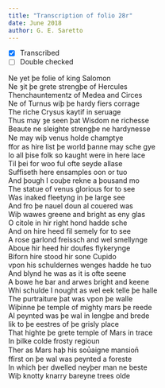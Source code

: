 ```yaml
---
title: "Transcription of folio 28r"
date: June 2018
author: G. E. Saretto
---
```


- [x] Transcribed
- [ ] Double checked

Ne yet þe folie of king Salomon  
Ne ȝit þe grete strengþe of Hercules  
Thenchauntementz of Medea and Circes  
Ne of Turnus wiþ þe hardy fiers corrage  
The riche Crysus kaytif in seruage  
Thus may ȝe seen þat Wisdom ne richesse  
Beaute ne sleighte strengþe ne hardynesse  
Ne may wiþ venus holde chamꝑtye  
ffor as hire list þe world þanne may sche gye  
lo all þise folk so kaught were in here lace  
Til þei for woo ful ofte seyde allase  
Suffiseth here ensamples oon or tuo  
And þough I couþe rekne a þousand mo  
The statue of venus glorious for to see  
Was inaked fleetyng in þe large see  
And fro þe nauel doun al couered was  
Wiþ wawes greene and bright as eny glas  
O citole in hir right hond hadde sche  
And on hire heed fil semely for to see  
A rose garlond freissch and wel smellynge  
Aboue hir heed hir doufes flykerynge  
Biforn hire stood hir sone Cupido  
vpon his schuldernes wenges hadde he tuo  
And blynd he was as it is ofte seene  
A bowe he bar and arwes bright and keene  
Whi schulde I nought as wel eek telle þe halle  
The purtraiture þat was vpon þe walle  
Wiþinne þe temple of mighty mars þe reede  
Al peynted was þe wal in lengþe and brede  
lik to þe eestres of þe grisly place  
That highte þe grete temple of Mars in trace  
In þilke colde frosty regioun  
Ther as Mars haþ his sou̔aigne mansion̄  
ffirst on þe wal was peynted a foreste  
In which þer dwelled neyþer man ne beste  
Wiþ knotty knarry bareyne trees olde  

